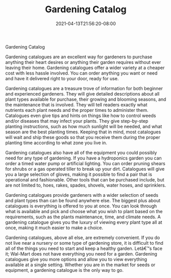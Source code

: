﻿---
title: "Gardening Catalog"
date: 2021-04-13T21:56:20-08:00
description: "Gardening Tips for Web Success"
featured_image: "/images/Gardening.jpg"
tags: ["Gardening"]
---

Gardening Catalog

Gardening catalogues are an excellent way for gardeners to purchase anything their heart desires or anything their garden requires without ever leaving their home.  Gardening catalogues offer a wider variety at a cheaper cost with less hassle involved.  You can order anything you want or need and have it delivered right to your door, ready for use.

Gardening catalogues are a treasure trove of information for both beginner and experienced gardeners.  They will give detailed descriptions about all plant types available for purchase, their growing and blooming seasons, and the maintenance that is involved.  They will tell readers exactly what nutrients each plant needs and the proper times to administer them.  Catalogues even give tips and hints on things like how to control weeds and/or diseases that may infect your plants.  They give step-by-step planting instructions, such as how much sunlight will be needed, and what season are the best planting times.  Keeping that in mind, most catalogues will wait and ship these goods so that you receive them during the proper planting time according to what zone you live in.

Gardening catalogues also have all of the equipment you could possibly need for any type of gardening.  If you have a hydroponics garden you can order a timed water pump or artificial lighting.  You can order pruning shears for shrubs or a gas operated tiller to break up your dirt.  Catalogues will give you a large selection of gloves, making it possible to find a pair that is operational and fashionable.  Other tools that can be purchased include, but are not limited to, hoes, rakes, spades, shovels, water hoses, and sprinklers.

Gardening catalogues provide gardeners with a wider selection of seeds and plant types than can be found anywhere else.  The biggest plus about catalogues is everything is offered to you at once.  You can look through what is available and pick and choose what you wish to plant based on the requirements, such as the plants maintenance, time, and climate needs.  A gardening catalogue gives you the luxury of viewing every plant type all at once, making it much easier to make a choice.
      
Gardening catalogues, above all else, are extremely convenient.  If you do not live near a nursery or some type of gardening store, it is difficult to find all of the things you need to start and keep a healthy garden.  Letâ€™s face it; Wal-Mart does not have everything you need for a garden.  Gardening catalogues give you more options and allow you to view everything available at a single setting.  Whether you are in the market for seeds or equipment, a gardening catalogue is the only way to go.

